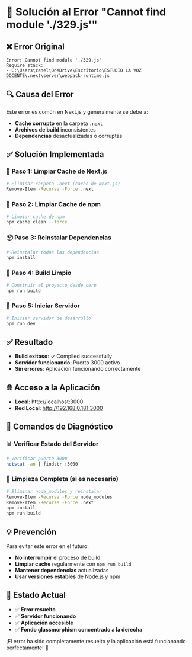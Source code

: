 # 🔧 Solución al Error "Cannot find module './329.js'"

## ❌ **Error Original**
```
Error: Cannot find module './329.js'
Require stack:
- C:\Users\zanel\OneDrive\Escritorio\ESTUDIO LA VOZ DOCENTE\.next\server\webpack-runtime.js
```

## 🔍 **Causa del Error**
Este error es común en Next.js y generalmente se debe a:
- **Cache corrupto** en la carpeta `.next`
- **Archivos de build** inconsistentes
- **Dependencias** desactualizadas o corruptas

## ✅ **Solución Implementada**

### 🧹 **Paso 1: Limpiar Cache de Next.js**
```bash
# Eliminar carpeta .next (cache de Next.js)
Remove-Item -Recurse -Force .next
```

### 🧹 **Paso 2: Limpiar Cache de npm**
```bash
# Limpiar cache de npm
npm cache clean --force
```

### 📦 **Paso 3: Reinstalar Dependencias**
```bash
# Reinstalar todas las dependencias
npm install
```

### 🔨 **Paso 4: Build Limpio**
```bash
# Construir el proyecto desde cero
npm run build
```

### 🚀 **Paso 5: Iniciar Servidor**
```bash
# Iniciar servidor de desarrollo
npm run dev
```

## ✅ **Resultado**
- **Build exitoso**: ✓ Compiled successfully
- **Servidor funcionando**: Puerto 3000 activo
- **Sin errores**: Aplicación funcionando correctamente

## 🌐 **Acceso a la Aplicación**
- **Local**: http://localhost:3000
- **Red Local**: http://192.168.0.181:3000

## 🔧 **Comandos de Diagnóstico**

### 📊 **Verificar Estado del Servidor**
```bash
# Verificar puerto 3000
netstat -an | findstr :3000
```

### 🧹 **Limpieza Completa (si es necesario)**
```bash
# Eliminar node_modules y reinstalar
Remove-Item -Recurse -Force node_modules
Remove-Item -Recurse -Force .next
npm install
npm run build
```

## 💡 **Prevención**
Para evitar este error en el futuro:
- **No interrumpir** el proceso de build
- **Limpiar cache** regularmente con `npm run build`
- **Mantener dependencias** actualizadas
- **Usar versiones estables** de Node.js y npm

## 🎯 **Estado Actual**
- ✅ **Error resuelto**
- ✅ **Servidor funcionando**
- ✅ **Aplicación accesible**
- ✅ **Fondo glassmorphism concentrado a la derecha**

¡El error ha sido completamente resuelto y la aplicación está funcionando perfectamente! 🎉


